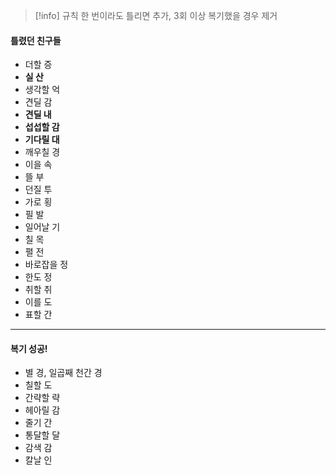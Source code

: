 > [!info] 규칙
> 한 번이라도 틀리면 추가, 3회 이상 복기했을 경우 제거
#### 틀렸던 친구들 
- 더할 증
- **실 산**
- 생각할 억
- 견딜 감
- **견딜 내**
- **섭섭할 감**
- **기다릴 대**
- 깨우칠 경
- 이을 속
- 뜰 부
- 던질 투
- 가로 횡
- 필 발
- 일어날 기
- 칠 목
- 펼 전
- 바로잡을 정
- 한도 정
- 취할 취
- 이를 도
- 표할 간
---
#### 복기 성공!
- 별 경, 일곱째 천간 경
- 칠할 도
- 간략할 략
- 헤아릴 감
- 줄기 간
- 통달할 달
- 감색 감
- 칼날 인